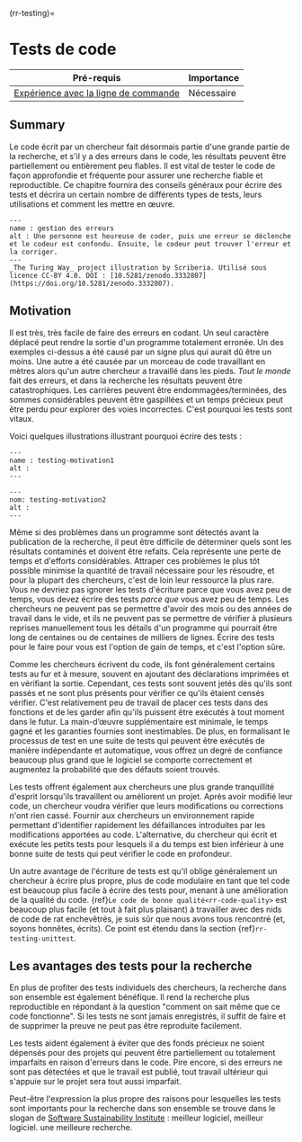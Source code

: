 (rr-testing)=
# Tests de code

| Pré-requis                                                                                        | Importance |
| ------------------------------------------------------------------------------------------------- | ---------- |
| [Expérience avec la ligne de commande](https://programminghistorian.org/en/lessons/intro-to-bash) | Nécessaire |

## Summary

Le code écrit par un chercheur fait désormais partie d'une grande partie de la recherche, et s'il y a des erreurs dans le code, les résultats peuvent être partiellement ou entièrement peu fiables. Il est vital de tester le code de façon approfondie et fréquente pour assurer une recherche fiable et reproductible. Ce chapitre fournira des conseils généraux pour écrire des tests et décrira un certain nombre de différents types de tests, leurs utilisations et comment les mettre en œuvre.

```{figure}  ../figures/error-management.jpg
---
name : gestion des erreurs
alt : Une personne est heureuse de coder, puis une erreur se déclenche et le codeur est confondu. Ensuite, le codeur peut trouver l'erreur et la corriger.
---
_The Turing Way_ project illustration by Scriberia. Utilisé sous licence CC-BY 4.0. DOI : [10.5281/zenodo.3332807](https://doi.org/10.5281/zenodo.3332807).
```

## Motivation

Il est très, très facile de faire des erreurs en codant. Un seul caractère déplacé peut rendre la sortie d'un programme totalement erronée. Un des exemples ci-dessus a été causé par un signe plus qui aurait dû être un moins. Une autre a été causée par un morceau de code travaillant en mètres alors qu'un autre chercheur a travaillé dans les pieds. *Tout le monde* fait des erreurs, et dans la recherche les résultats peuvent être catastrophiques. Les carrières peuvent être endommagées/terminées, des sommes considérables peuvent être gaspillées et un temps précieux peut être perdu pour explorer des voies incorrectes. C'est pourquoi les tests sont vitaux.

Voici quelques illustrations illustrant pourquoi écrire des tests :

```{figure}  ../figures/testing-motivation1.png
---
name : testing-motivation1
alt :
---
```

```{figure}  ../figures/testing-motivation2.png
---
nom: testing-motivation2
alt :
---
```

Même si des problèmes dans un programme sont détectés avant la publication de la recherche, il peut être difficile de déterminer quels sont les résultats contaminés et doivent être refaits. Cela représente une perte de temps et d'efforts considérables. Attraper ces problèmes le plus tôt possible minimise la quantité de travail nécessaire pour les résoudre, et pour la plupart des chercheurs, c'est de loin leur ressource la plus rare. Vous ne devriez pas ignorer les tests d'écriture parce que vous avez peu de temps, vous devez écrire des tests *parce que* vous avez peu de temps. Les chercheurs ne peuvent pas se permettre d'avoir des mois ou des années de travail dans le vide, et ils ne peuvent pas se permettre de vérifier à plusieurs reprises manuellement tous les détails d'un programme qui pourrait être long de centaines ou de centaines de milliers de lignes. Écrire des tests pour le faire pour vous est l'option de gain de temps, et c'est l'option sûre.

Comme les chercheurs écrivent du code, ils font généralement certains tests au fur et à mesure, souvent en ajoutant des déclarations imprimées et en vérifiant la sortie. Cependant, ces tests sont souvent jetés dès qu'ils sont passés et ne sont plus présents pour vérifier ce qu'ils étaient censés vérifier. C'est relativement peu de travail de placer ces tests dans des fonctions et de les garder afin qu'ils puissent être exécutés à tout moment dans le futur. La main-d’œuvre supplémentaire est minimale, le temps gagné et les garanties fournies sont inestimables. De plus, en formalisant le processus de test en une suite de tests qui peuvent être exécutés de manière indépendante et automatique, vous offrez un degré de confiance beaucoup plus grand que le logiciel se comporte correctement et augmentez la probabilité que des défauts soient trouvés.

Les tests offrent également aux chercheurs une plus grande tranquillité d'esprit lorsqu'ils travaillent ou améliorent un projet. Après avoir modifié leur code, un chercheur voudra vérifier que leurs modifications ou corrections n'ont rien cassé. Fournir aux chercheurs un environnement rapide permettant d'identifier rapidement les défaillances introduites par les modifications apportées au code. L'alternative, du chercheur qui écrit et exécute les petits tests pour lesquels il a du temps est bien inférieur à une bonne suite de tests qui peut vérifier le code en profondeur.

Un autre avantage de l'écriture de tests est qu'il oblige généralement un chercheur à écrire plus propre, plus de code modulaire en tant que tel code est beaucoup plus facile à écrire des tests pour, menant à une amélioration de la qualité du code.
{ref}`Le code de bonne qualité<rr-code-quality>` est beaucoup plus facile (et tout à fait plus plaisant) à travailler avec des nids de code de rat enchevêtrés, je suis sûr que nous avons tous rencontré (et, soyons honnêtes, écrits). Ce point est étendu dans la section {ref}`rr-testing-unittest`.

## Les avantages des tests pour la recherche

En plus de profiter des tests individuels des chercheurs, la recherche dans son ensemble est également bénéfique. Il rend la recherche plus reproductible en répondant à la question "comment on sait même que ce code fonctionne". Si les tests ne sont jamais enregistrés, il suffit de faire et de supprimer la preuve ne peut pas être reproduite facilement.

Les tests aident également à éviter que des fonds précieux ne soient dépensés pour des projets qui peuvent être partiellement ou totalement imparfaits en raison d'erreurs dans le code. Pire encore, si des erreurs ne sont pas détectées et que le travail est publié, tout travail ultérieur qui s'appuie sur le projet sera tout aussi imparfait.

Peut-être l'expression la plus propre des raisons pour lesquelles les tests sont importants pour la recherche dans son ensemble se trouve dans le slogan de [Software Sustainability Institute](https://www.software.ac.uk/) : meilleur logiciel, meilleur logiciel. une meilleure recherche.
